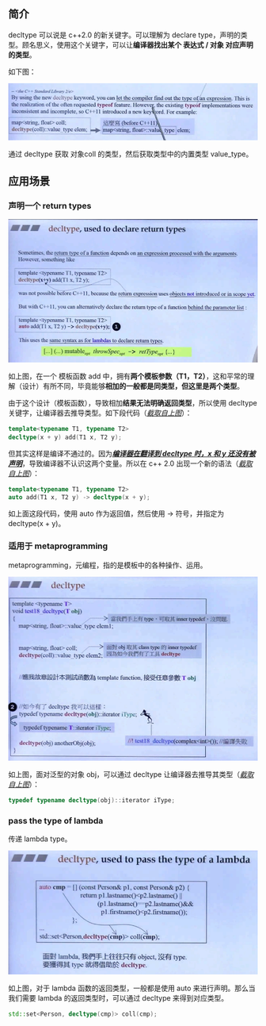 ## 简介

decltype 可以说是 c++2.0 的新关键字。可以理解为 declare type，声明的类型。顾名思义，使用这个关键字，可以让**编译器找出某个 表达式 / 对象 对应声明的类型**。

如下图：

![1687135580165](image/1687135580165.png)

通过 decltype 获取 对象coll 的类型，然后获取类型中的内置类型 value_type。

## 应用场景

### 声明一个 return types

![1687135874989](image/1687135874989.png)

如上图，在一个 模板函数 add 中，拥有**两个模板参数（T1，T2）**，这和平常的理解（设计）有所不同，毕竟能够**相加的一般都是同类型，但这里是两个类型**。

由于这个设计（模板函数），导致相加**结果无法明确返回类型**，所以使用 decltype 关键字，让编译器去推导类型。如下段代码（<u>*截取自上图*</u>）：

```C++
template<typename T1, typename T2>
decltype(x + y) add(T1 x, T2 y);
```

但其实这样是编译不通过的。因为<u>***编译器在翻译到 decltype 时，x 和 y 还没有被声明***</u>，导致编译器不认识这两个变量。所以在 c++ 2.0 出现一个新的语法（<u>*截取自上图*</u>）：

```C++
template<typename T1, typename T2>
auto add(T1 x, T2 y) -> decltype(x + y);
```

如上面这段代码，使用 auto 作为返回值，然后使用 -> 符号，并指定为 decltype(x + y)。

### 适用于 metaprogramming

metaprogramming，元编程，指的是模板中的各种操作、运用。

![1687136708806](image/1687136708806.png)

如上图，面对泛型的对象 obj，可以通过 decltype 让编译器去推导其类型（<u>*截取自上图*</u>）：

```C++
typedef typename decltype(obj)::iterator iType;
```

### pass the type of  lambda

传递 lambda type。

![1687137089078](image/1687137089078.png)

如上图，对于 lambda 函数的返回类型，一般都是使用 auto 来进行声明。那么当我们需要 lambda 的返回类型时，可以通过 decltype 来得到对应类型。

```C++
std::set<Person, decltype(cmp)> coll(cmp);
```

